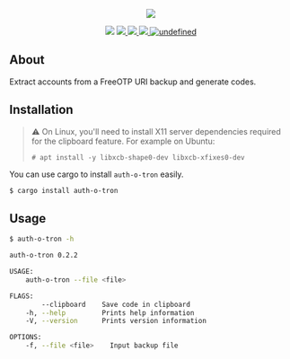 <p align="center">
  <img src="https://user-images.githubusercontent.com/7868838/66727525-1a6a4300-ee40-11e9-81ff-d90719475c2b.png"/>
</p>
<p align="center">
  <img src="https://img.shields.io/badge/tested%20on-linux%20%7C%20osx%20%7C%20windows-blue.svg">
  <a href="https://deps.rs/crate/auth-o-tron/0.2.2">
    <img src="https://deps.rs/crate/auth-o-tron/0.2.2/status.svg"/>
  </a>
  <a href="https://travis-ci.com/alexandrebouthinon/auth-o-tron">
    <img src="https://travis-ci.com/alexandrebouthinon/auth-o-tron.svg?branch=master"/>
  </a>
  <a href="https://codecov.io/gh/alexandrebouthinon/auth-o-tron">
    <img src="https://codecov.io/gh/alexandrebouthinon/auth-o-tron/branch/master/graph/badge.svg" />
  </a>
  <a href="https://github.com/alexandrebouthinon/auth-o-tron/blob/master/LICENSE">
    <img alt="undefined" src="https://img.shields.io/github/license/alexandrebouthinon/auth-o-tron.svg?style=flat">
  </a>
</p>

## About

Extract accounts from a FreeOTP URI backup and generate codes.

## Installation

> :warning: On Linux, you'll need to install X11 server dependencies required for the clipboard feature. For example on Ubuntu:
> ```
> # apt install -y libxcb-shape0-dev libxcb-xfixes0-dev
> ```

You can use cargo to install `auth-o-tron` easily.

```bash
$ cargo install auth-o-tron
```

## Usage

```bash
$ auth-o-tron -h

auth-o-tron 0.2.2

USAGE:
    auth-o-tron --file <file>

FLAGS:
        --clipboard    Save code in clipboard
    -h, --help         Prints help information
    -V, --version      Prints version information

OPTIONS:
    -f, --file <file>    Input backup file
```
